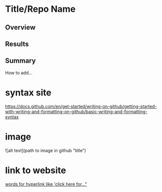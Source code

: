 # Title/Repo Name

## Overview

## Results

## Summary



How to add...

# syntax site
https://docs.github.com/en/get-started/writing-on-github/getting-started-with-writing-and-formatting-on-github/basic-writing-and-formatting-syntax

# image
![alt text](path to image in github "title")

# link to website
[words for hyperlink like 'click here for..."](url)
